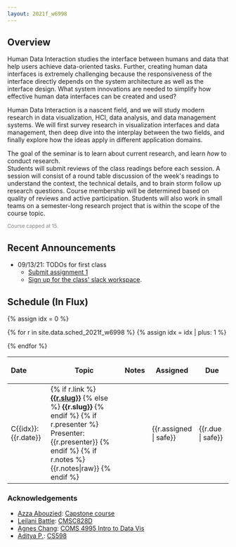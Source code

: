 ```yaml
---
layout: 2021f_w6998
---
```



## Overview

Human Data Interaction studies the interface between humans and data that help users achieve data-oriented tasks. Further, creating human data interfaces is extremely challenging because the responsiveness of the interface directly depends on the system architecture as well as the interface design.  What system innovations are needed to simplify how effective human data interfaces can be created and used?

Human Data Interaction is a nascent field, and we will study modern research in data visualization, HCI, data analysis, and data management systems.   We will first survey research in visualization interfaces and data management, then deep dive into the interplay between the two fields, and finally explore how the ideas apply in different application domains.


The goal of the seminar is to learn about current research, and learn _how_ to conduct research.   
Students will submit reviews of the class readings before each session.  A session will consist of a round table discussion of the week's readings to understand the context, the technical details, and to brain storm follow up research questions.  Course membership will be determined based on quality of reviews and active participation.  Students will also work in small teams on a semester-long research project that is within the scope of the course topic.  

<small style="color: grey">Course capped at 15.</small>


## Recent Announcements

* 09/13/21: TODOs for first class
  * [Submit assignment 1](./a1)
  * [Sign up for the class' slack workspace](https://join.slack.com/t/hdisystems/signup).


## Schedule (In Flux)

<!--
Goal: understand the challenges that sit in between scale/data and data interface design

By the end of the course, students should be able to

* understand how a given interaction design affects the system 
* be able to take an interface and reframe it in terms of data flow and rendering
* understand the trade-off between optimizations and interaction expressiveness
* take an innotativation in the ssytem/alg side and see how it can change the interface design

Themes

* task defines design and goodness metrics
  * Tamara's task modeling
* language to describe task
* mapping language to UI and to data processing

HDI

* Visual representation of processed data
* Ways to interact with and manipulate data/program
* Differences based on the task, data type, and scalability/system concerns

Data models: relational, nested, streaming, (meta)lineage
DB-VIS connections
* vis=view
* selection is lineage
* interaction is query transforms
* concurrency control and async 
* failure modes: layout, nested orgs, pure design
* Collaboration and coordination
  * https://cs598.github.io/papers/collab-vis.pdf
* performance/optimization
  * Columnar: cstore, arrow, arquero, duckdb
  * Approx: AQP, blinkdb
  * precompute: immens/indexes
  * PVD

Examples throughout data pipeline

* Data ingest, load
* Data extraction (ML, etc)
  * Wrangler
* Data prep, transform, cleaning
  * Constraints
  * Data programming
  * Complaints
* Data augmentation/dataset search
* Data exploration
* Data modeling
* Data presentation


When making arguments (X sucks, X is slow), provide qualifying examples (e.g., Y is a setting where X is slow).

-->

<style>
.presenter { }
</style>

<table class="table table-striped schedule">
  <thead>
  <tr>
    <th class="date" style="max-width: 15em; text-align: left;"> <p> <span>Date </span> </p> </th>
    <th style="min-width: 15%;"> <p> <span>Topic </span> </p> </th>
    <th style="width: 10%"> <p> <span>Notes </span> </p> </th>
    <th style="width: 5%;"> <p> <span>Assigned</span> </p> </th>
    <th style="width: 15%;"> <p> <span>Due</span> </p> </th>
  </tr>
  </thead>
{% assign idx = 0 %}

{% for r in site.data.sched_2021f_w6998 %}
  {% assign idx = idx | plus: 1  %}
  <tr style="background-color: {{r.color}}; ">
    <!--<td class="idx">C{{idx}}</td>-->
    <td class="date" style="text-align: left">C{{idx}}: {{r.date}}</td>
    <td class="slug">
      {% if r.link %}
        <a href="./papers#{{r.link}}"><b>{{r.slug}}</b></a>
      {% else %}
        <b>{{r.slug}}</b>
      {% endif %}
      {% if r.presenter %}
        <br/>
        <span class='presenter'>Presenter: {{r.presenter}}</span>
      {% endif %}
      {% if r.notes %}
        <br/>
        {{r.notes|raw}}
      {% endif %}
      </td>
    <td class="notes">
    </td>
    <td>{{r.assigned | safe}}</td>
    <td>{{r.due | safe}}</td>
  </tr>
{% endfor %}
</table>





### Acknowledgements 

* [Azza Abouzied](http://azza.azurewebsites.net/): [Capstone course](https://github.com/huda-lab/huda-lab.github.io/blob/master/syllabi/Capstone-InteractiveSystems-SyllabusSpring2019.pdf)
* [Leilani Battle](http://www.cs.umd.edu/~leilani/): [CMSC828D](https://umd.instructure.com/courses/1265679/assignments/syllabus)
* [Agnes Chang](http://agneschang.net/): [COMS 4995 Intro to Data Vis](https://columbiaviz.github.io/2020s_w4995/)
* [Aditya P.](http://people.ischool.berkeley.edu/~adityagp/): [CS598](https://cs598.github.io/index.html#papers)


